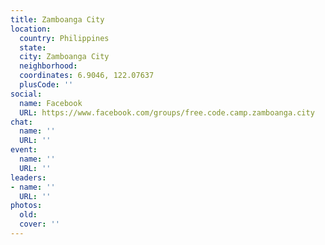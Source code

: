 ```yaml
---
title: Zamboanga City
location:
  country: Philippines
  state: 
  city: Zamboanga City
  neighborhood: 
  coordinates: 6.9046, 122.07637
  plusCode: ''
social:
  name: Facebook
  URL: https://www.facebook.com/groups/free.code.camp.zamboanga.city
chat:
  name: ''
  URL: ''
event:
  name: ''
  URL: ''
leaders:
- name: ''
  URL: ''
photos:
  old: 
  cover: ''
---
```

